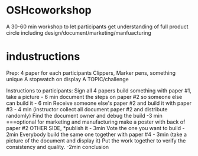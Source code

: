 # OSHcoworkshop
A 30-60 min workshop to let participants get understanding of full product circle including design/document/marketing/manfuacturing

# industructions
Prep:
	4 paper for each participants
	Clippers, Marker pens, something unique
	A stopwatch on display
	A TOPIC/challenge

Instructions to participants:
	Sign all 4 papers 
	build something with paper #1, take a picture - 6 min
	document the steps on paper #2 so someone else can build it - 6 min
	Receive someone else's paper #2 and build it with paper #3 - 4 min
	(instructor collect all document paper #2 and distribute randomly)
	Find the document owner and debug the build -3 min
===optional for marketing and manufacturing
	make a poster with back of paper #2 OTHER SIDE, *publish it - 3min
	Vote the one you want to build - 2min
	Everybody build the same one together with paper #4 - 3min 
	(take a picture of the document and display it)
	Put the work together to verify the consistency and quality. -2min
	conclusion

